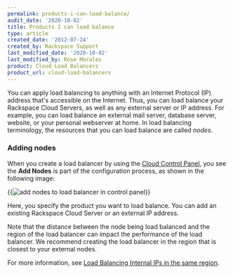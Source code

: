 ```yaml
---
permalink: products-i-can-load-balance/
audit_date: '2020-10-02'
title: Products I can load balance
type: article
created_date: '2012-07-24'
created_by: Rackspace Support
last_modified_date: '2020-10-02'
last_modified_by: Rose Morales
product: Cloud Load Balancers
product_url: cloud-load-balancers
---
```


You can apply load balancing to anything with an Internet Protocol (IP) address
that's accessible on the Internet. Thus, you can load balance your
Rackspace Cloud Servers, as well as any external server or IP address. For
example, you can load balance an external mail server, database server, website,
or your personal webserver at home. In load balancing terminology, the
resources that you can load balance are called *nodes*.

### Adding nodes

When you create a load balancer by using the [Cloud Control
Panel](https://login.rackspace.com), you see the **Add Nodes** is part of the
configuration process, as shown in the following image:

{{<image alt="add nodes to load balancer in control panel" src="load-balancer-add-nodes.png" title="add nodes to load balancer in control panel">}}

Here, you specify the product you want to load balance. You can add an
existing Rackspace Cloud Server or an external IP address.

Note that the distance between the node being load balanced and the region of
the load balancer can impact the performance of the load balancer. We recommend
creating the load balancer in the region that is closest to your external nodes.

For more information, see [Load Balancing Internal IPs in the same
region](/support/how-to/load-balancing-internal-ips-in-the-same-region).
